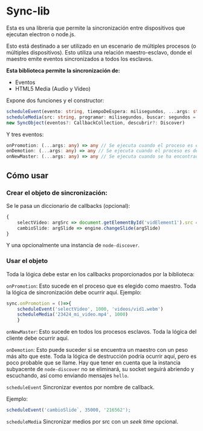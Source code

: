 # Sync-lib

Esta es una libreria que permite la sincronización entre dispositivos que ejecutan electron o node.js.

Esto está destinado a ser utilizado en un escenario de múltiples procesos (o múltiples dispositivos). Esto utiliza una relación maestro-esclavo, donde el maestro emite eventos sincronizados a todos los esclavos.

**Esta biblioteca permite la sincronización de:**

- Eventos
- HTML5 Media (Audio y Video)

Expone dos funciones y el constructor:

```ts
scheduleEvent(evento: string, tiempoDeEspera: milisegundos, ...args: string[])
scheduleMedia(src: string, programar: milisegundos, buscar: segundos = 0)
new SyncObject(eventos?: CallbackCollection, descubrir?: Discover)
```
Y tres eventos:

```ts
onPromotion: (...args: any) => any // Se ejecuta cuando el proceso es elegido como maestro
onDemotion: (...args: any) => any // Se ejecuta cuando el proceso es degradado de maestro a esclavo
onNewMaster: (...args: any) => any // Se ejecuta cuando se ha encontrado un nuevo maestro
```

## Cómo usar
### Crear el objeto de sincronización:
Se le pasa un diccionario de callbacks (opcional):
```ts
{
    selectVideo: argSrc => document.getElementById('vidElement1').src = argSrc,
    cambioSlide: argSlide => engine.changeSlide(argSlide)
}
```

Y una opcionalmente una instancia de `node-discover`.

### Usar el objeto
Toda la lógica debe estar en los callbacks proporcionados por la biblioteca:

`onPromotion`: Esto sucede en el proceso que es elegido como maestro. Toda la lógica de sincronización debe ocurrir aquí. Ejemplo:

```ts
sync.onPromotion = ()=>{
    scheduleEvent('selectVideo', 1000, 'videos/vid1.webm')
    scheduleMedia('23424_mi_video.mp4', 1000)
    }
```

`onNewMaster`: Esto sucede en todos los procesos esclavos. Toda la lógica del cliente debe ocurrir aquí.

`onDemotion`: Esto puede suceder si se encuentra un maestro con un peso más alto que este. Toda la lógica de destrucción podría ocurrir aquí, pero es poco probable que se llame. Hay que tener en cuenta que la instancia subyacente de `node-discover` no se eliminará, su socket seguirá abriendo y escuchando, así como enviando mensajes `hello`.

`scheduleEvent` Sincronizar eventos por nombre de callback.

Ejemplo:
```ts
scheduleEvent('cambioSlide`, 35000, '216562');
```

`scheduleMedia` Sincronizar medios por src con un *seek time* opcional.